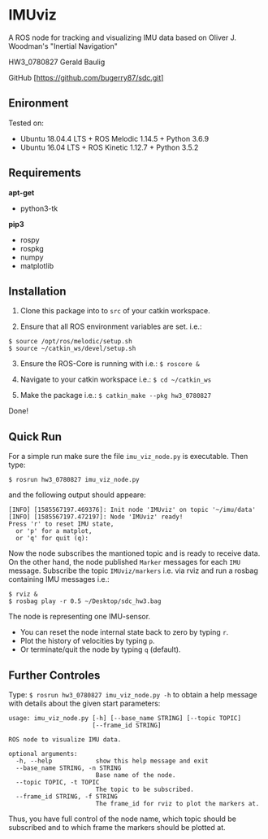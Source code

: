 # IMUviz

A ROS node for tracking and visualizing IMU data based on Oliver J. Woodman's "Inertial Navigation"

HW3_0780827 Gerald Baulig

GitHub [https://github.com/bugerry87/sdc.git]

## Enironment

Tested on:

- Ubuntu 18.04.4 LTS + ROS Melodic 1.14.5 + Python 3.6.9
- Ubuntu 16.04 LTS + ROS Kinetic 1.12.7 + Python 3.5.2

## Requirements

**apt-get**

- python3-tk

**pip3**

- rospy
- rospkg
- numpy
- matplotlib

## Installation

1. Clone this package into to `src` of your catkin workspace.

2. Ensure that all ROS environment variables are set. i.e.:

```
$ source /opt/ros/melodic/setup.sh
$ source ~/catkin_ws/devel/setup.sh
```

3. Ensure the ROS-Core is running with i.e.: `$ roscore &`

4. Navigate to your catkin workspace i.e.: `$ cd ~/catkin_ws`

5. Make the package i.e.: `$ catkin_make --pkg hw3_0780827`

Done!

## Quick Run

For a simple run make sure the file `imu_viz_node.py` is executable.
Then type:

```
$ rosrun hw3_0780827 imu_viz_node.py
```

and the following output should appeare:

```
[INFO] [1585567197.469376]: Init node 'IMUviz' on topic '~/imu/data'
[INFO] [1585567197.472197]: Node 'IMUviz' ready!
Press 'r' to reset IMU state,
  or 'p' for a matplot,
  or 'q' for quit (q):
```

Now the node subscribes the mantioned topic and is ready to receive data.
On the other hand, the node published `Marker` messages for each `IMU` message.
Subscribe the topic `IMUviz/markers` i.e. via rviz and run a rosbag containing IMU messages i.e.:

```
$ rviz &
$ rosbag play -r 0.5 ~/Desktop/sdc_hw3.bag
```

The node is representing one IMU-sensor.

- You can reset the node internal state back to zero by typing `r`.
- Plot the history of velocities by typing `p`.
- Or terminate/quit the node by typing `q` (default).

## Further Controles

Type: `$ rosrun hw3_0780827 imu_viz_node.py -h` to obtain a help message with details about the given start parameters:

```
usage: imu_viz_node.py [-h] [--base_name STRING] [--topic TOPIC]
                       [--frame_id STRING]

ROS node to visualize IMU data.

optional arguments:
  -h, --help            show this help message and exit
  --base_name STRING, -n STRING
                        Base name of the node.
  --topic TOPIC, -t TOPIC
                        The topic to be subscribed.
  --frame_id STRING, -f STRING
                        The frame_id for rviz to plot the markers at.
```

Thus, you have full control of the node name, which topic should be subscribed and to which frame the markers should be plotted at.

